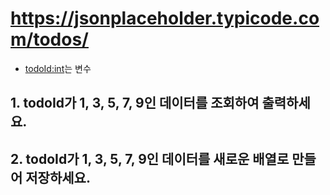 # https://jsonplaceholder.typicode.com/todos/<todoId>

- <todoId:int>는 변수

## 1. todoId가 1, 3, 5, 7, 9인 데이터를 조회하여 출력하세요.

## 2. todoId가 1, 3, 5, 7, 9인 데이터를 새로운 배열로 만들어 저장하세요.
